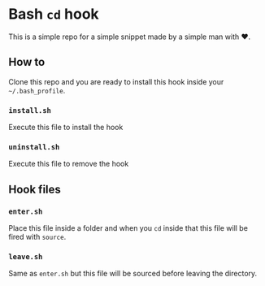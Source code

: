 # Bash `cd` hook
This is a simple repo for a simple snippet made by a simple man with ❤️.

## How to
Clone this repo and you are ready to install this hook inside your `~/.bash_profile`.

### `install.sh`
Execute this file to install the hook

### `uninstall.sh`
Execute this file to remove the hook

## Hook files

### `enter.sh`
Place this file inside a folder and when you `cd` inside that this file will be fired with `source`.

### `leave.sh`
Same as `enter.sh` but this file will be sourced before leaving the directory.
